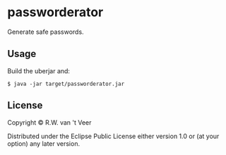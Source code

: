 # passworderator

Generate safe passwords.

## Usage

Build the uberjar and:

    $ java -jar target/passworderator.jar

## License

Copyright © R.W. van 't Veer

Distributed under the Eclipse Public License either version 1.0 or (at
your option) any later version.
